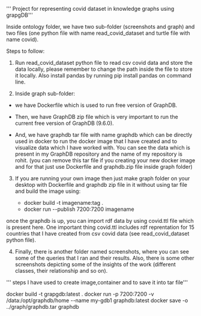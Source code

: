 ''' Project for representing covid dataset in knowledge graphs using grapgDB'''

Inside ontology folder, we have two sub-folder (screenshots and graph) and two files (one python file with name read_covid_dataset and turtle file with name covid).

Steps to follow:

1. Run read_covid_dataset python file to read csv covid data and store the data locally, please remember to change the path inside the file to store it locally. Also install pandas by running pip install pandas on command line.

2. Inside graph sub-folder:

- we have Dockerfile which is used to run free version of GraphDB.

- Then, we have GraphDB zip file which is very important to run the current free version of GraphDB (9.6.0).

- And, we have graphdb tar file with name graphdb which can be directly used in docker to run the docker image that I have     created and to visualize data which I have worked with. You can see the data which is present in my GraphDB repository and the name of my repository is rohit. (you can remove this tar file if you creating your new docker image and for that just use Dockerfile and graphdb.zip file inside graph folder)

3. If you are running your own image then just make graph folder on your desktop with Dockerfile and graphdb zip file in it without using tar file and build the image using:

    - docker build -t imagename:tag . 
    - docker run --publish 7200:7200 imagename



once the graphdb is up, you can import rdf data by using covid.ttl file which is present here. One important thing covid.ttl includes rdf reprentation for 15 countries that I have created from csv covid data (see read_covid_dataset python file).

4. Finally, there is another folder named screenshots, where you can see some of the queries that I ran and their results. Also, there is some other screenshots depicting some of the insights of the work (different classes, their relationship and so on).

''' steps I have used to create image,container and to save it into tar file'''

docker build -t grapgdb:latest .
docker run -p 7200:7200 -v /data:/opt/graphdb/home --name my-gdb1 graphdb:latest
docker save -o ../graph/graphdb.tar graphdb
